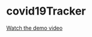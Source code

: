 # covid19Tracker

[Watch the demo video](https://github.com/user-attachments/assets/4215d643-9d77-4158-a755-cd89341f1d86)




